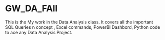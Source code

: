 # GW_DA_FAll

This is the My work in the Data Analysis class.
It covers all the important SQL Queries n concept , Excel commands, PowerBI Dashbord, Python code to ace  any Data Analysis Project.

